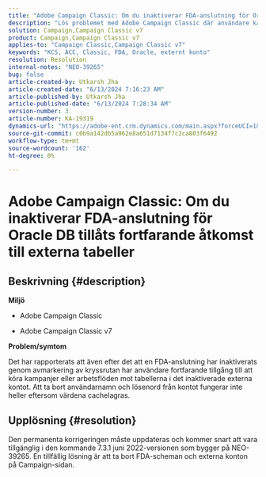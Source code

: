 ```yaml
---
title: "Adobe Campaign Classic: Om du inaktiverar FDA-anslutning för Oracle DB tillåts fortfarande åtkomst till externa tabeller"
description: "Lös problemet med Adobe Campaign Classic där användare kan köra kampanjer eller arbetsflöden mot tabellerna i det inaktiverade externa kontot."
solution: Campaign,Campaign Classic v7
product: Campaign,Campaign Classic v7
applies-to: "Campaign Classic,Campaign Classic v7"
keywords: "KCS, ACC, Classic, FDA, Oracle, externt konto"
resolution: Resolution
internal-notes: "NEO-39265"
bug: false
article-created-by: Utkarsh Jha
article-created-date: "6/13/2024 7:16:23 AM"
article-published-by: Utkarsh Jha
article-published-date: "6/13/2024 7:28:34 AM"
version-number: 3
article-number: KA-19319
dynamics-url: "https://adobe-ent.crm.dynamics.com/main.aspx?forceUCI=1&pagetype=entityrecord&etn=knowledgearticle&id=06efcdd1-5429-ef11-840b-000d3a37eaf2"
source-git-commit: c0b9a142db5a962e8a651d7134f7c2ca803f6492
workflow-type: tm+mt
source-wordcount: '162'
ht-degree: 0%

---
```


# Adobe Campaign Classic: Om du inaktiverar FDA-anslutning för Oracle DB tillåts fortfarande åtkomst till externa tabeller

## Beskrivning {#description}


<b>Miljö</b>

- Adobe Campaign Classic

- Adobe Campaign Classic v7

<b>Problem/symtom</b>

Det har rapporterats att även efter det att en FDA-anslutning har inaktiverats genom avmarkering av kryssrutan har användare fortfarande tillgång till att köra kampanjer eller arbetsflöden mot tabellerna i det inaktiverade externa kontot. Att ta bort användarnamn och lösenord från kontot fungerar inte heller eftersom värdena cachelagras.






## Upplösning {#resolution}


Den permanenta korrigeringen måste uppdateras och kommer snart att vara tillgänglig i den kommande 7.3.1 juni 2022-versionen som bygger på NEO-39265. En tillfällig lösning är att ta bort FDA-scheman och externa konton på Campaign-sidan.
